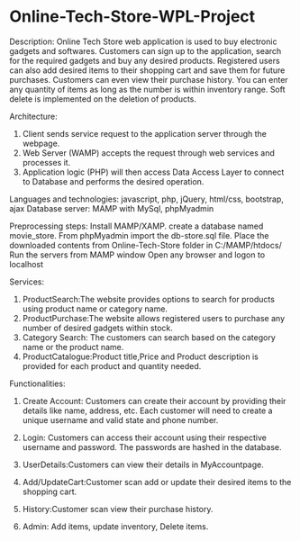 # Online-Tech-Store-WPL-Project

Description:
Online Tech Store web application is used to buy electronic gadgets and softwares. Customers can sign up to the application, search for the required gadgets and buy any desired products. Registered users can also add desired items to their shopping cart and save them for future purchases. Customers can even view their purchase history. You can enter any quantity of items as long as the number is within inventory range. Soft delete is implemented on the deletion of products.



Architecture:
1. Client sends service request to the application server through the webpage.
2. Web Server (WAMP) accepts the request through web services and processes it.
3. Application logic (PHP) will then access Data Access Layer to connect to Database and performs the desired operation.
   
   
      
Languages and technologies: javascript, php, jQuery, html/css, bootstrap, ajax Database server: MAMP with MySql, phpMyadmin

Preprocessing steps: Install MAMP/XAMP. create a database named movie_store. From phpMyadmin import the db-store.sql file. Place the downloaded contents from Online-Tech-Store folder in C:/MAMP/htdocs/ Run the servers from MAMP window Open any browser and logon to localhost

Services:
1. ProductSearch:The website provides options to search for products using product name or category name.
2. ProductPurchase:The website allows registered users to purchase any number of desired gadgets within stock.
3. Category Search: The customers can search based on the category name or the product name.
4. ProductCatalogue:Product title,Price and Product description is provided for each product and quantity needed.

Functionalities:
1. Create Account: Customers can create their account by providing their details like name, address, etc. Each customer will need to create a unique username and valid state and phone number.
2. Login: Customers can access their account using their respective username and password.
The passwords are hashed in the database.
3. UserDetails:Customers can view their details in MyAccountpage.
 4. Add/UpdateCart:Customer scan add or update their desired items to the shopping cart.
5. History:Customer scan view their purchase history. 

6. Admin: Add items, update inventory, Delete items.
